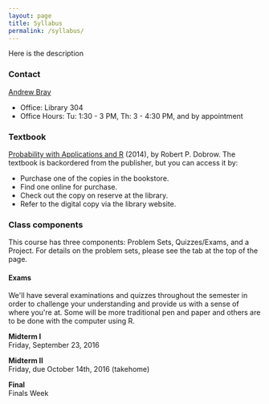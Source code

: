 ```yaml
---
layout: page
title: Syllabus
permalink: /syllabus/
---
```


Here is the description

### Contact
[Andrew Bray](https://andrewpbray.github.io)

- Office: Library 304
- Office Hours:  Tu: 1:30 - 3 PM, Th: 3 - 4:30 PM, and by appointment


### Textbook

[Probability with Applications and R](https://www.openintro.org/stat/textbook.php?stat_book=isrs) (2014),
by Robert P. Dobrow. The textbook is backordered from the publisher, but you can
access it by:
- Purchase one of the copies in the bookstore.
- Find one online for purchase.
- Check out the copy on reserve at the library.
- Refer to the digital copy via the library website.


### Class components

This course has three components: Problem Sets, Quizzes/Exams, and a Project. For details
on the problem sets, please see the tab at the top of the page.


#### Exams

We'll have several examinations and quizzes throughout the semester in order to challenge your understanding and provide us with a sense of where you're at. Some will be more traditional pen and paper and others are to be done with the computer using R.

**Midterm I**  
Friday, September 23, 2016

**Midterm II**  
Friday, due October 14th, 2016 (takehome)

**Final**  
Finals Week

